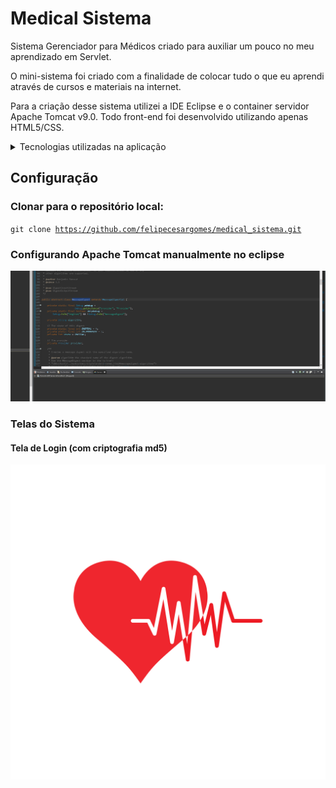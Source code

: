 # Medical Sistema
Sistema Gerenciador para Médicos criado para auxiliar um pouco no meu aprendizado em Servlet.

O mini-sistema foi criado com a finalidade de colocar tudo o que eu aprendi através de cursos e materiais na internet.

Para a criação desse sistema utilizei a IDE Eclipse e o container servidor Apache Tomcat v9.0. Todo front-end foi desenvolvido utilizando apenas HTML5/CSS.

<details>
<summary>Tecnologias utilizadas na aplicação</summary>
<ul>
  <li>Biblioteca JSTL</li>
  <li>HTML5/CSS3</li>
  <li>JSP</li>
  <li>JDBC</li>
  <li>Maven</li>
  <li>Postgresql</li>
 </ul>
</details>

## Configuração

### Clonar para o repositório local:

<code>git clone https://github.com/felipecesargomes/medical_sistema.git</code>

### Configurando Apache Tomcat manualmente no eclipse

<img src="https://github.com/felipecesargomes/medical_sistema/blob/main/WebContent/img/tutorial.gif"></img>

### Telas do Sistema

#### Tela de Login (com criptografia md5)

<img src="https://github.com/felipecesargomes/medical_sistema/blob/main/WebContent/img/icon.png"></img>
